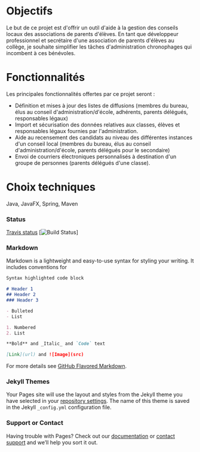 # Objectifs
Le but de ce projet est d'offrir un outil d'aide à la gestion des conseils locaux des associations de parents d'élèves.
En tant que développeur professionnel et secrétaire d'une association de parents d'élèves au collège, je souhaite simplifier les tâches d'administration chronophages qui incombent à ces bénévoles.
# Fonctionnalités
Les principales fonctionnalités offertes par ce projet seront :
* Définition et mises à jour des listes de diffusions (membres du bureau, élus au conseil d'administration/d'école, adhérents, parents délégués, responsables légaux)
* Import et sécurisation des données relatives aux classes, élèves et responsables légaux fournies par l'administration.
* Aide au recensement des candidats au niveau des différentes instances d'un conseil local (membres du bureau, élus au conseil d'administration/d'école, parents délégués pour le secondaire)
* Envoi de courriers électroniques personnalisés à destination d'un groupe de personnes (parents délégués d'une classe).
# Choix techniques
Java, JavaFX, Spring, Maven

### Status
[Travis status](https://travis-ci.org/LRipoll/org.fcpe.fantin-latour) [![Build Status](https://travis-ci.org/LRipoll/org.fcpe.fantin-latour.svg?branch=master)] 

### Markdown

Markdown is a lightweight and easy-to-use syntax for styling your writing. It includes conventions for

```markdown
Syntax highlighted code block

# Header 1
## Header 2
### Header 3

- Bulleted
- List

1. Numbered
2. List

**Bold** and _Italic_ and `Code` text

[Link](url) and ![Image](src)
```

For more details see [GitHub Flavored Markdown](https://guides.github.com/features/mastering-markdown/).

### Jekyll Themes

Your Pages site will use the layout and styles from the Jekyll theme you have selected in your [repository settings](https://github.com/LRipoll/org.fcpe.fantin-latour/settings). The name of this theme is saved in the Jekyll `_config.yml` configuration file.

### Support or Contact

Having trouble with Pages? Check out our [documentation](https://help.github.com/categories/github-pages-basics/) or [contact support](https://github.com/contact) and we’ll help you sort it out.
